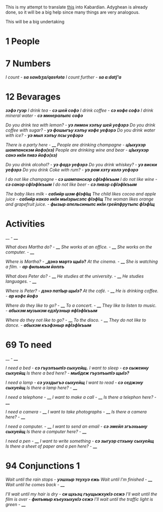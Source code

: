 This is my attempt to translate [this](https://www.goethe-verlag.com/book2/EN/ENAD/ENAD002.HTM) into Kabardian. Adyghean is already done, so it will be a big help since many things are very analogous.

This will be a big undertaking

# 1 People

# 7 Numbers
_I count_ - **_sa sawbʒa/qasɬəta_**
_I count further_ - **_sa aːdatʃʼa_**

# 12 Bevarages
**_зэфэ гуэр_**
_I drink tea_ - **_сэ шей софэ_**
_I drink coffee_ - **_сэ кофе софэ_**
_I drink mineral water_ - **_сэ минералыпс софэ_**


_Do you drink tea with lemon?_ - **_уэ лимон хэлъу шей уефэрэ_**
_Do you drink coffee with sugar?_ - **_уэ фошыгъу хэлъу кофе уефэрэ_**
_Do you drink water with ice?_ - **_уэ мыл хэлъу псы уефэрэ_**

_There is a party here_ - **__**
_People are drinking champagne_ - **_цIыхухэр шампанскэм йофэ(xэ)_**
_People are drinking wine and bear_ - **_цIыхухэр санэ икIи пивэ йофэ(xэ)_**

_Do you drink alcohol?_ - **_уэ фадэ уефэрэ_**
_Do you drink whiskey?_ - **_уэ виски уефэрэ_**
_Do you drink Coke with rum?_ - **_уэ ром хэту колэ уефэрэ_**

_I do not like champagne_ - **_сэ шампанскэр сфIэфIкъым_**
_I do not like wine_ - **_сэ санэр сфIэфIкъым_**
_I do not like beer_ - **_сэ пивэр сфIэфIкъым_**

_The baby likes milk_ - **_сабийр шэм фIэфIщ_**
_The child likes cocoa and apple juice_ - **_сабийр какао икIи мыIэрысэпс фIэфIщ_**
_The woman likes orange and grapefruit juice._ - **_фызыр апельсиныпс икIи грейпфрутыпс фIэфIщ_**

# Activities

__ - **__**

_What does Martha do?_ - **__**
_She works at an office._ - **__**
_She works on the computer._ - **__**

_Where is Martha?_ - **_дэнэ мартэ щыIэ?**
_At the cinema._ - **__**
_She is watching a film._ - **_ар фильмым йоплъ_**

_What does Peter do?_ - **__**
_He studies at the university._ - **__**
_He studies languages._ - **__**

_Where is Peter?_ - **_дэнэ патIыр щыIэ?_**
_At the café._ - **__**
_He is drinking coffee._ - **_ар кофе йофэ_**

_Where do they like to go?_ - **__**
_To a concert._ - **__**
_They like to listen to music._ - **_абыхэм музыкэм едэIуэныр яфIэфIкъым_**

_Where do they not like to go?_ - **__**
_To the disco._ - **__**
_They do not like to dance._ - **_абыхэм къэфэныр яфIэфIкъым_**

# 69 To need
__ - **__**

_I need a bed_ - **_сэ гъуэлъыпӀэ сыхуейщ._**
_I want to sleep_ - **_сэ сыжеину сыхуейщ_**
_Is there a bed here?_ - **_мыбдеж гъуэлъыпӀэ щыӀэ?_**

_I need a lamp_ - **_сэ уэздыгъэ сыхуейщ_**
_I want to read_ - **_сэ седжэну сыхуейщ_**
_Is there a lamp here?_ - **__**

_I need a telephone_ - **__**
_I want to make a call_ - **__**
_Is there a telephon here?_ - **__**

_I need a camera_ - **__**
_I want to take photographs_ - **__**
_Is there a camera here?_ - **__**

_I need a computer._ - **__**
_I want to send an email_ - **_сэ эмейл згъэхьыну сыхуейщ_**
_Is there a computer here?_ - **__**

_I need a pen_ - **__**
_I want to write something_ - **_сэ зыгуэр стхыну сыхуейщ_**
_Is there a sheet of paper and a pen here?_ - **__**

# 94 Conjunctions 1

_Wait until the rain stops_ - **_уэшхыр теухуэ ежь_**
_Wait until I'm finished_ - **__**
_Wait until he comes back_ - **__**

_I'll wait until my hair is dry_ - **_си щхьэц гъущыжхукIэ сежэ_**
_I'll wait until the film is over_ - **_филъмыр къеухыхукIэ сежэ_**
_I'll wait until the traffic light is green_ - **__**